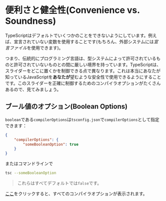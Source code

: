 # 便利さと健全性(Convenience vs. Soundness)

TypeScriptはデフォルトでいくつかのことをできないようにしています。例えば、宣言されていない変数を使用することです(もちろん、外部システムには*宣言ファイル*を使用できます)。

つまり、伝統的にプログラミング言語は、型システムによって許可されているものと許可されていないものとの間に厳しい境界を持っています。TypeScriptは、スライダーをどこに置くかを制御できる点で異なります。これは本当にあなたが知っているJavaScriptを**あなたが**望むような安全性で使用できるようにすることです。このスライダーを正確に制御するためのコンパイラオプションがたくさんあるので、見てみましょう。

## ブール値のオプション(Boolean Options)

`boolean`である`compilerOptions`は`tsconfig.json`で`compilerOptions`として指定できます：

```json
{
    "compilerOptions": {
        "someBooleanOption": true
    }
}
```

またはコマンドラインで

```sh
tsc --someBooleanOption
```

> これらはすべてデフォルトでは`false`です。

[ここ](https://www.typescriptlang.org/docs/handbook/compiler-options.html)をクリックすると、すべてのコンパイラオプションが表示されます。
